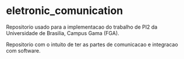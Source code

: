 # eletronic_comunication
Repositorio usado para a implementacao do trabalho de PI2
da Universidade de Brasilia, Campus Gama (FGA).

Repositorio com o intuito de ter as partes de comunicacao e integracao com software.
